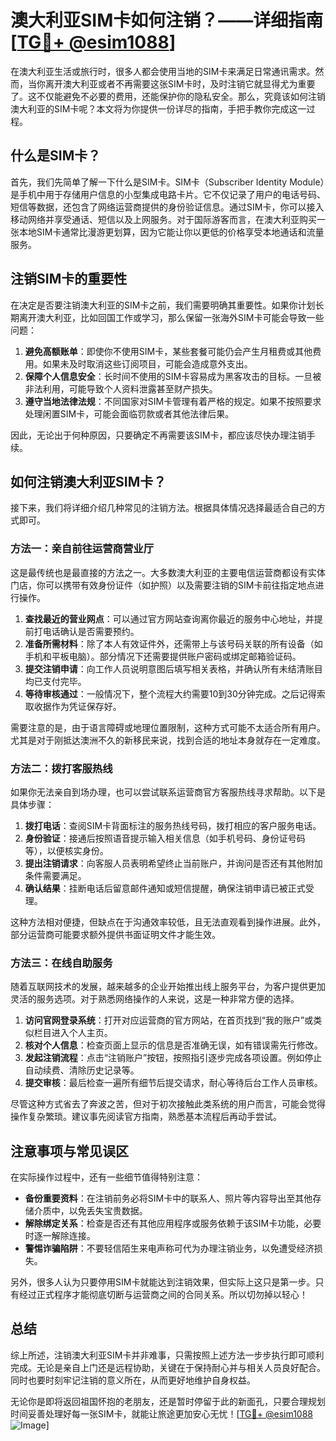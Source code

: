 # 澳大利亚SIM卡如何注销？——详细指南[[TG💪+ @esim1088](https://t.me/s/esim1088)]

在澳大利亚生活或旅行时，很多人都会使用当地的SIM卡来满足日常通讯需求。然而，当你离开澳大利亚或者不再需要这张SIM卡时，及时注销它就显得尤为重要了。这不仅能避免不必要的费用，还能保护你的隐私安全。那么，究竟该如何注销澳大利亚的SIM卡呢？本文将为你提供一份详尽的指南，手把手教你完成这一过程。

## 什么是SIM卡？

首先，我们先简单了解一下什么是SIM卡。SIM卡（Subscriber Identity Module）是手机中用于存储用户信息的小型集成电路卡片。它不仅记录了用户的电话号码、短信等数据，还包含了网络运营商提供的身份验证信息。通过SIM卡，你可以接入移动网络并享受通话、短信以及上网服务。对于国际游客而言，在澳大利亚购买一张本地SIM卡通常比漫游更划算，因为它能让你以更低的价格享受本地通话和流量服务。

## 注销SIM卡的重要性

在决定是否要注销澳大利亚的SIM卡之前，我们需要明确其重要性。如果你计划长期离开澳大利亚，比如回国工作或学习，那么保留一张海外SIM卡可能会导致一些问题：

1. **避免高额账单**：即使你不使用SIM卡，某些套餐可能仍会产生月租费或其他费用。如果未及时取消这些订阅项目，可能会造成意外支出。
2. **保障个人信息安全**：长时间不使用的SIM卡容易成为黑客攻击的目标。一旦被非法利用，可能导致个人资料泄露甚至财产损失。
3. **遵守当地法律法规**：不同国家对SIM卡管理有着严格的规定。如果不按照要求处理闲置SIM卡，可能会面临罚款或者其他法律后果。

因此，无论出于何种原因，只要确定不再需要该SIM卡，都应该尽快办理注销手续。

## 如何注销澳大利亚SIM卡？

接下来，我们将详细介绍几种常见的注销方法。根据具体情况选择最适合自己的方式即可。

### 方法一：亲自前往运营商营业厅

这是最传统也是最直接的方法之一。大多数澳大利亚的主要电信运营商都设有实体门店，你可以携带有效身份证件（如护照）以及需要注销的SIM卡前往指定地点进行操作。

1. **查找最近的营业网点**：可以通过官方网站查询离你最近的服务中心地址，并提前打电话确认是否需要预约。
2. **准备所需材料**：除了本人有效证件外，还需带上与该号码关联的所有设备（如手机和平板电脑）。部分情况下还需要提供账户密码或绑定邮箱验证码。
3. **提交注销申请**：向工作人员说明意图后填写相关表格，并确认所有未结清账目均已支付完毕。
4. **等待审核通过**：一般情况下，整个流程大约需要10到30分钟完成。之后记得索取收据作为凭证保存好。

需要注意的是，由于语言障碍或地理位置限制，这种方式可能不太适合所有用户。尤其是对于刚抵达澳洲不久的新移民来说，找到合适的地址本身就存在一定难度。

### 方法二：拨打客服热线

如果你无法亲自到场办理，也可以尝试联系运营商官方客服热线寻求帮助。以下是具体步骤：

1. **拨打电话**：查阅SIM卡背面标注的服务热线号码，拨打相应的客户服务电话。
2. **身份验证**：接通后按照语音提示输入相关信息（如手机号码、身份证号码等），以便核实身份。
3. **提出注销请求**：向客服人员表明希望终止当前账户，并询问是否还有其他附加条件需要满足。
4. **确认结果**：挂断电话后留意邮件通知或短信提醒，确保注销申请已被正式受理。

这种方法相对便捷，但缺点在于沟通效率较低，且无法直观看到操作进展。此外，部分运营商可能要求额外提供书面证明文件才能生效。

### 方法三：在线自助服务

随着互联网技术的发展，越来越多的企业开始推出线上服务平台，为客户提供更加灵活的服务选项。对于熟悉网络操作的人来说，这是一种非常方便的选择。

1. **访问官网登录系统**：打开对应运营商的官方网站，在首页找到“我的账户”或类似栏目进入个人主页。
2. **核对个人信息**：检查页面上显示的信息是否准确无误，如有错误需先行修改。
3. **发起注销流程**：点击“注销账户”按钮，按照指引逐步完成各项设置。例如停止自动续费、清除历史记录等。
4. **提交审核**：最后检查一遍所有细节后提交请求，耐心等待后台工作人员审核。

尽管这种方式省去了奔波之苦，但对于初次接触此类系统的用户而言，可能会觉得操作复杂繁琐。建议事先阅读官方指南，熟悉基本流程后再动手尝试。

## 注意事项与常见误区

在实际操作过程中，还有一些细节值得特别注意：

- **备份重要资料**：在注销前务必将SIM卡中的联系人、照片等内容导出至其他存储介质中，以免丢失宝贵数据。
- **解除绑定关系**：检查是否还有其他应用程序或服务依赖于该SIM卡功能，必要时逐一解除连接。
- **警惕诈骗陷阱**：不要轻信陌生来电声称可代为办理注销业务，以免遭受经济损失。

另外，很多人认为只要停用SIM卡就能达到注销效果，但实际上这只是第一步。只有经过正式程序才能彻底切断与运营商之间的合同关系。所以切勿掉以轻心！

## 总结

综上所述，注销澳大利亚SIM卡并非难事，只需按照上述方法一步步执行即可顺利完成。无论是亲自上门还是远程协助，关键在于保持耐心并与相关人员良好配合。同时也要时刻牢记注销的意义所在，从而更好地维护自身权益。

无论你是即将返回祖国怀抱的老朋友，还是暂时停留于此的新面孔，只要合理规划时间妥善处理好每一张SIM卡，就能让旅途更加安心无忧！[[TG💪+ @esim1088](https://t.me/s/esim1088) ![Image](https://i.postimg.cc/4NQfJmqS/Snipaste-2025-05-13-00-14-12.png)]